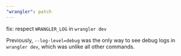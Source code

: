 ```yaml
---
"wrangler": patch
---
```


fix: respect `WRANGLER_LOG` in `wrangler dev`

Previously, `--log-level=debug` was the only way to see debug logs in `wrangler dev`, which was unlike all other commands.
